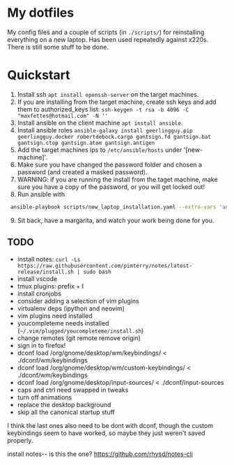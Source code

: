 # My dotfiles

My config files and a couple of scripts (in `./scripts/`) for reinstalling everything on a new laptop. Has been used repeatedly against x220s. There is still some stuff to be done.

# Quickstart

1. Install ssh `apt install openssh-server` on the target machines.
2. If you are installing from the target machine, create ssh keys and add them to authorized_keys list: `ssh-keygen -t rsa -b 4096 -C "maxfettes@hotmail.com" -N ''`
3. Install ansible on the client machine `apt install ansible`.
4. Install ansible roles `ansible-galaxy install geerlingguy.pip geerlingguy.docker robertdebock.cargo gantsign.fd gantsign.bat gantsign.ctop gantsign.atom gantsign.antigen`
5. Add the target machines ips to `/etc/ansible/hosts` under '[new-machine]'.
6. Make sure you have changed the password folder and chosen a password (and created a masked password).
7. WARNING: if you are running the install from the taget machine, make sure you have a copy of the password, or you will get locked out!
8. Run ansible with
```bash
 ansible-playbook scripts/new_laptop_installation.yaml --extra-vars 'ansible_sudo_pass=<SUDO PASS FOR NEW MACHINE>'
 ```
9. Sit back, have a margarita, and watch your work being done for you.

## TODO

* install notes: `curl -Ls https://raw.githubusercontent.com/pimterry/notes/latest-release/install.sh | sudo bash`
* install vscode
* tmux plugins: prefix + I
* install cronjobs
* consider adding a selection of vim plugins
* virtualenv deps (ipython and neovim)
* vim plugins need installed
* youcompleteme needs installed (`~/.vim/plugged/youcompleteme/install.sh`)
* change remotes (git remote remove origin)
* sign in to firefox!
* dconf load /org/gnome/desktop/wm/keybindings/ < ./dconf/wm/keybindings
* dconf load /org/gnome/desktop/wm/custom-keybindings/ < ./dconf/wm/keybindings
* dconf load /org/gnome/desktop/input-sources/ < ./dconf/input-sources
* caps and ctrl need swapped in tweaks
* turn off animations
* replace the desktop background
* skip all the canonical startup stuff

I think the last ones also need to be dont with dconf, though the custom keybindings seem to have worked, so maybe they just weren't saved properly.

install notes-- is this the one?
https://github.com/rhysd/notes-cli
